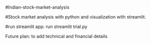 #Indian-stock-market-analysis

#Stock market analysis with python and visualization with streamlit.

#run streamlit app: run streamlit trial.py

Future plan: to add technical and financial details 
